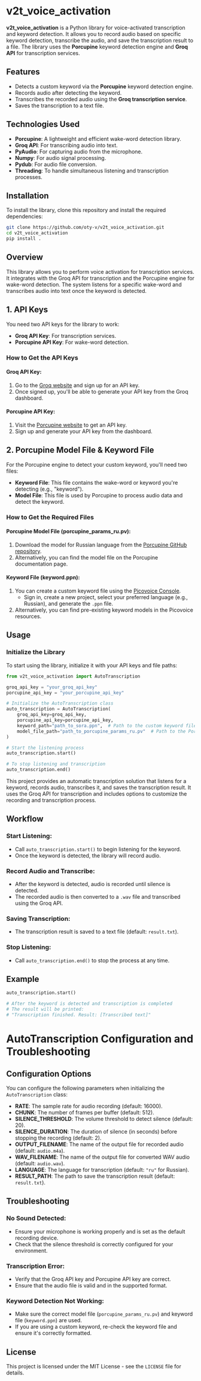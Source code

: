# v2t_voice_activation

**v2t_voice_activation** is a Python library for voice-activated transcription and keyword detection. It allows you to record audio based on specific keyword detection, transcribe the audio, and save the transcription result to a file. The library uses the **Porcupine** keyword detection engine and **Groq API** for transcription services.

## Features
- Detects a custom keyword via the **Porcupine** keyword detection engine.
- Records audio after detecting the keyword.
- Transcribes the recorded audio using the **Groq transcription service**.
- Saves the transcription to a text file.

## Technologies Used
- **Porcupine**: A lightweight and efficient wake-word detection library.
- **Groq API**: For transcribing audio into text.
- **PyAudio**: For capturing audio from the microphone.
- **Numpy**: For audio signal processing.
- **Pydub**: For audio file conversion.
- **Threading**: To handle simultaneous listening and transcription processes.

## Installation

To install the library, clone this repository and install the required dependencies:

```bash
git clone https://github.com/oty-v/v2t_voice_activation.git
cd v2t_voice_activation
pip install .
```

## Overview
This library allows you to perform voice activation for transcription services. It integrates with the Groq API for transcription and the Porcupine engine for wake-word detection. The system listens for a specific wake-word and transcribes audio into text once the keyword is detected.

## 1. API Keys
You need two API keys for the library to work:

- **Groq API Key**: For transcription services.
- **Porcupine API Key**: For wake-word detection.

### How to Get the API Keys

#### Groq API Key:
1. Go to the [Groq website](https://groq.com) and sign up for an API key.
2. Once signed up, you'll be able to generate your API key from the Groq dashboard.

#### Porcupine API Key:
1. Visit the [Porcupine website](https://picovoice.ai) to get an API key.
2. Sign up and generate your API key from the dashboard.

## 2. Porcupine Model File & Keyword File
For the Porcupine engine to detect your custom keyword, you'll need two files:

- **Keyword File**: This file contains the wake-word or keyword you're detecting (e.g., "keyword").
- **Model File**: This file is used by Porcupine to process audio data and detect the keyword.

### How to Get the Required Files

#### Porcupine Model File (porcupine_params_ru.pv):
1. Download the model for Russian language from the [Porcupine GitHub repository](https://github.com/Picovoice/porcupine).
2. Alternatively, you can find the model file on the Porcupine documentation page.

#### Keyword File (keyword.ppn):
1. You can create a custom keyword file using the [Picovoice Console](https://console.picovoice.ai/).
   - Sign in, create a new project, select your preferred language (e.g., Russian), and generate the `.ppn` file.
2. Alternatively, you can find pre-existing keyword models in the Picovoice resources.

## Usage

### Initialize the Library
To start using the library, initialize it with your API keys and file paths:

```python
from v2t_voice_activation import AutoTranscription

groq_api_key = "your_groq_api_key"
porcupine_api_key = "your_porcupine_api_key"

# Initialize the AutoTranscription class
auto_transcription = AutoTranscription(
    groq_api_key=groq_api_key,
    porcupine_api_key=porcupine_api_key,
    keyword_path="path_to_sora.ppn",  # Path to the custom keyword file
    model_file_path="path_to_porcupine_params_ru.pv"  # Path to the Porcupine model file
)

# Start the listening process
auto_transcription.start()

# To stop listening and transcription
auto_transcription.end()

```

This project provides an automatic transcription solution that listens for a keyword, records audio, transcribes it, and saves the transcription result. It uses the Groq API for transcription and includes options to customize the recording and transcription process.

## Workflow

### Start Listening:
- Call `auto_transcription.start()` to begin listening for the keyword.
- Once the keyword is detected, the library will record audio.

### Record Audio and Transcribe:
- After the keyword is detected, audio is recorded until silence is detected.
- The recorded audio is then converted to a `.wav` file and transcribed using the Groq API.

### Saving Transcription:
- The transcription result is saved to a text file (default: `result.txt`).

### Stop Listening:
- Call `auto_transcription.end()` to stop the process at any time.

## Example

```python
auto_transcription.start()

# After the keyword is detected and transcription is completed
# The result will be printed:
# "Transcription finished. Result: [Transcribed text]"
```

# AutoTranscription Configuration and Troubleshooting

## Configuration Options

You can configure the following parameters when initializing the `AutoTranscription` class:

- **RATE**: The sample rate for audio recording (default: 16000).
- **CHUNK**: The number of frames per buffer (default: 512).
- **SILENCE_THRESHOLD**: The volume threshold to detect silence (default: 20).
- **SILENCE_DURATION**: The duration of silence (in seconds) before stopping the recording (default: 2).
- **OUTPUT_FILENAME**: The name of the output file for recorded audio (default: `audio.m4a`).
- **WAV_FILENAME**: The name of the output file for converted WAV audio (default: `audio.wav`).
- **LANGUAGE**: The language for transcription (default: `"ru"` for Russian).
- **RESULT_PATH**: The path to save the transcription result (default: `result.txt`).

## Troubleshooting

### No Sound Detected:
- Ensure your microphone is working properly and is set as the default recording device.
- Check that the silence threshold is correctly configured for your environment.

### Transcription Error:
- Verify that the Groq API key and Porcupine API key are correct.
- Ensure that the audio file is valid and in the supported format.

### Keyword Detection Not Working:
- Make sure the correct model file (`porcupine_params_ru.pv`) and keyword file (`keyword.ppn`) are used.
- If you are using a custom keyword, re-check the keyword file and ensure it's correctly formatted.

## License

This project is licensed under the MIT License - see the `LICENSE` file for details.
